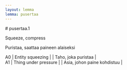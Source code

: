 ```yaml
---
layout: lemma
lemma: pusertaa
---
```


<div class="sense">
# <span class="sensename">pusertaa.1</span>

<span class="description">Squeeze, compress</span>



<span class="description">Puristaa, saattaa paineen alaiseksi</span>

A0 | Entity squeezing |   | Taho, joka puristaa |  
A1 | Thing under pressure |   | Asia, johon paine kohdistuu |  

</div>


